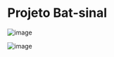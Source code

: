 # Projeto Bat-sinal

![image](https://github.com/user-attachments/assets/4bbe79ae-a496-4364-b019-2d100954d4bc)


![image](https://github.com/user-attachments/assets/b90c5886-165e-4163-9b09-0c18cf4861c0)

